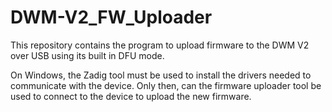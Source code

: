 # DWM-V2_FW_Uploader
This repository contains the program to upload firmware to the DWM V2 over USB using its built in DFU mode.

On Windows, the Zadig tool must be used to install the drivers needed to communicate with the device.
Only then, can the firmware uploader tool be used to connect to the device to upload the new firmware.
